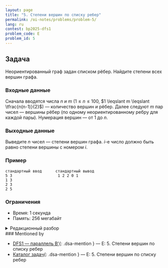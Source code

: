 ```yaml
---
layout: page
title: "5. Степени вершин по списку ребер"
permalink: /oi-notes/problems/problem-5/
lang: ru
contest: bp2025-dfs1
problem_code: E
problem_id: 5
---
```


## Задача

Неориентированный граф задан списком рёбер. Найдите степени всех вершин графа.

### Входные данные

Сначала вводятся числа $n$ и $m$ ($1 \leqslant n \leqslant 100$, $1 \leqslant m \leqslant \tfrac{n(n-1)}{2}$) — количество вершин и рёбер. Далее следуют $m$ пар чисел — вершины рёбер (по одному неориентированному ребру для каждой пары). Нумерация вершин — от $1$ до $n$.

### Выходные данные

Выведите $n$ чисел — степени вершин графа. $i$-е число должно быть равно степени вершины с номером $i$.

### Пример

```
стандартный ввод      стандартный вывод
5 3                    1 2 2 0 1
1 3
2 3
2 5
```

### Ограничения

- Время: 1 секунда
- Память: 256 мегабайт

<details class="dsa-toggle">
<summary>Редакционный разбор</summary>

Заводим массив `deg` длины $n$ и изначально заполняем нулями. Для каждого считанного ребра $(u, v)$ увеличиваем `deg[u-1]` и `deg[v-1]` на единицу: ребро добавляет по одному к степени обоих концов.

Дальше выводим массив `deg` целиком в одной строке. Ограничения малы, поэтому достаточно $O(n + m)$ времени и $O(n)$ памяти. Никаких подводных камней, кроме аккуратной работы с нумерацией, нет.

</details>
### Mentioned by

<!-- dsa-mentioned-by:start -->
- [DFS1 — параллель B'](../../../bp2025/contests/dfs1/){: .dsa-mention } — E: 5. Степени вершин по списку ребер
- [Каталог задач](../../../problems/){: .dsa-mention } — E: 5. Степени вершин по списку ребер
<!-- dsa-mentioned-by:end -->

